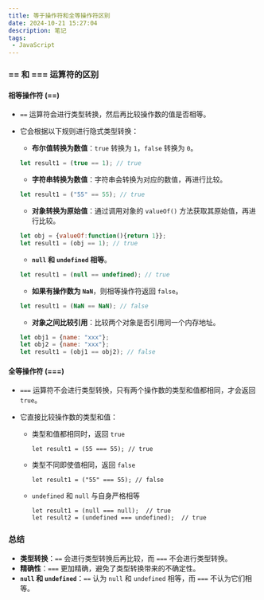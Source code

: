 ```yaml
---
title: 等于操作符和全等操作符区别
date: 2024-10-21 15:27:04
description: 笔记
tags:
 - JavaScript
---
```




### == 和 === 运算符的区别

#### **相等操作符 (==)**

- `==` 运算符会进行类型转换，然后再比较操作数的值是否相等。

- 它会根据以下规则进行隐式类型转换：

  - **布尔值转换为数值**：`true` 转换为 `1`，`false` 转换为 `0`。

  ```js
  let result1 = (true == 1); // true
  ```

  - **字符串转换为数值**：字符串会转换为对应的数值，再进行比较。

  ```js
  let result1 = ("55" == 55); // true
  ```

  - **对象转换为原始值**：通过调用对象的 `valueOf()` 方法获取其原始值，再进行比较。

  ```js
  let obj = {valueOf:function(){return 1}};
  let result1 = (obj == 1); // true
  ```

  - **`null` 和 `undefined` 相等**。

  ```js
  let result1 = (null == undefined); // true
  ```

  - **如果有操作数为 `NaN`**，则相等操作符返回 `false`。

  ```js
  let result1 = (NaN == NaN); // false
  ```

  - **对象之间比较引用**：比较两个对象是否引用同一个内存地址。

  ```js
  let obj1 = {name: "xxx"};
  let obj2 = {name: "xxx"};
  let result1 = (obj1 == obj2); // false
  ```

#### **全等操作符 (===)**

- `===` 运算符不会进行类型转换，只有两个操作数的类型和值都相同，才会返回 `true`。

- 它直接比较操作数的类型和值：

  - 类型和值都相同时，返回 `true`

    ```
    let result1 = (55 === 55); // true
    ```

  - 类型不同即使值相同，返回 `false`

    ```
    let result1 = ("55" === 55); // false
    ```

  - `undefined` 和 `null` 与自身严格相等

    ```
    let result1 = (null === null);  // true
    let result2 = (undefined === undefined);  // true
    ```

### 总结

- **类型转换**：`==` 会进行类型转换后再比较，而 `===` 不会进行类型转换。
- **精确性**：`===` 更加精确，避免了类型转换带来的不确定性。
- **`null` 和 `undefined`**：`==` 认为 `null` 和 `undefined` 相等，而 `===` 不认为它们相等。


